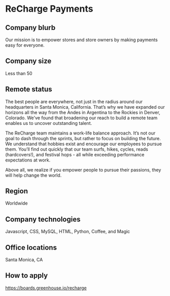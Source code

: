 # ReCharge Payments

## Company blurb

Our mission is to empower stores and store owners by making payments easy for everyone.

## Company size

Less than 50

## Remote status

The best people are everywhere, not just in the radius around our headquarters in Santa Monica, California. That’s why we have expanded our horizons all the way from the Andes in Argentina to the Rockies in Denver, Colorado. We've found that broadening our reach to build a remote team enables us to uncover outstanding talent.

The ReCharge team maintains a work-life balance approach. It’s not our goal to dash through the sprints, but rather to focus on building the future. We understand that hobbies exist and encourage our employees to pursue them. You’ll find out quickly that our team surfs, hikes, cycles, reads (hardcovers!), and festival hops - all while exceeding performance expectations at work.

Above all, we realize if you empower people to pursue their passions, they will help change the world.

## Region

Worldwide

## Company technologies

Javascript, CSS, MySQL, HTML, Python, Coffee, and Magic

## Office locations

Santa Monica, CA

## How to apply

https://boards.greenhouse.io/recharge